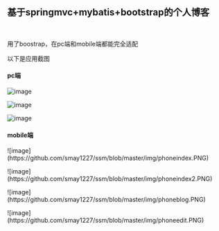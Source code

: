 <h2>基于springmvc+mybatis+bootstrap的个人博客</h2><br>
<p>用了boostrap，在pc端和mobile端都能完全适配</p>
<p>以下是应用截图</p>
<h4>pc端</h4>

  ![image](https://github.com/smay1227/ssm/blob/master/img/pcindex.png)


  ![image](https://github.com/smay1227/ssm/blob/master/img/pcblog.png)


  ![image](https://github.com/smay1227/ssm/blob/master/img/pcedit.png)

<h4>mobile端</h4>
<p>
  ![image](https://github.com/smay1227/ssm/blob/master/img/phoneindex.PNG)
</p>
<p>
  ![image](https://github.com/smay1227/ssm/blob/master/img/phoneindex2.PNG)
</p>
<p>
  ![image](https://github.com/smay1227/ssm/blob/master/img/phoneblog.PNG)
</p>
<p>
  ![image](https://github.com/smay1227/ssm/blob/master/img/phoneedit.PNG)
</p>

